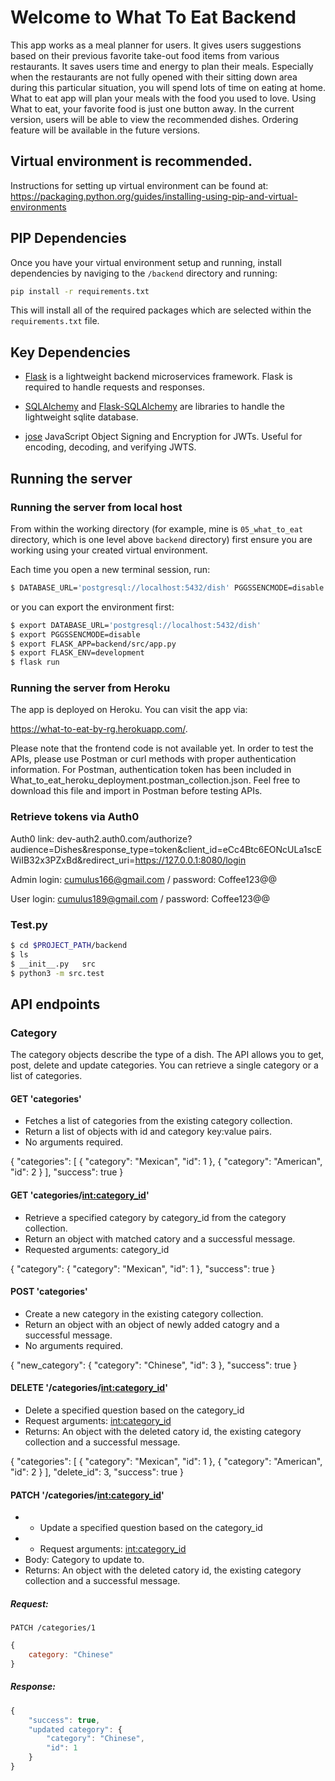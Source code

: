 # Welcome to What To Eat Backend

This app works as a meal planner for users. It gives users suggestions based on their previous favorite take-out food items from various restaurants. It saves users time and energy to plan their meals. Especially when the restaurants are not fully opened with their sitting down area during this particular situation, you will spend lots of time on eating at home. What to eat app will plan your meals with the food you used to love. Using What to eat, your favorite food is just one button away. In the current version, users will be able to view the recommended dishes. Ordering feature will be available in the future versions.

## Virtual environment is recommended.

Instructions for setting up virtual environment can be found at: https://packaging.python.org/guides/installing-using-pip-and-virtual-environments

## PIP Dependencies

Once you have your virtual environment setup and running, install dependencies by naviging to the `/backend` directory and running:

```bash
pip install -r requirements.txt
```

This will install all of the required packages which are selected within the `requirements.txt` file.

## Key Dependencies

- [Flask](http://flask.pocoo.org/)  is a lightweight backend microservices framework. Flask is required to handle requests and responses.

- [SQLAlchemy](https://www.sqlalchemy.org/) and [Flask-SQLAlchemy](https://flask-sqlalchemy.palletsprojects.com/en/2.x/) are libraries to handle the lightweight sqlite database. 

- [jose](https://python-jose.readthedocs.io/en/latest/) JavaScript Object Signing and Encryption for JWTs. Useful for encoding, decoding, and verifying JWTS.

## Running the server

### Running the server from local host
From within the working directory (for example, mine is `05_what_to_eat` directory, which is one level above `backend` directory) first ensure you are working using your created virtual environment.

Each time you open a new terminal session, run:

```bash
$ DATABASE_URL='postgresql://localhost:5432/dish' PGGSSENCMODE=disable FLASK_APP=backend/src/app.py FLASK_ENV=development flask run
```

or you can export the environment first:
```bash
$ export DATABASE_URL='postgresql://localhost:5432/dish' 
$ export PGGSSENCMODE=disable 
$ export FLASK_APP=backend/src/app.py 
$ export FLASK_ENV=development 
$ flask run
```

### Running the server from Heroku
The app is deployed on Heroku. You can visit the app via: 

https://what-to-eat-by-rg.herokuapp.com/. 

Please note that the frontend code is not available yet. In order to test the APIs, please use Postman or curl methods with proper authentication information. For Postman, authentication token has been included in What_to_eat_heroku_deployment.postman_collection.json. Feel free to download this file and import in Postman before testing APIs.

### Retrieve tokens via Auth0
Auth0 link:
dev-auth2.auth0.com/authorize?audience=Dishes&response_type=token&client_id=eCc4Btc6EONcULa1scEWiIB32x3PZxBd&redirect_uri=https://127.0.0.1:8080/login

Admin login: cumulus166@gmail.com / password: Coffee123@@

User login: cumulus189@gmail.com / password: Coffee123@@

### Test.py
```bash
$ cd $PROJECT_PATH/backend
$ ls
$ __init__.py   src
$ python3 -m src.test
```
## API endpoints
### Category

The category objects describe the type of a dish. The API allows you to get, post, delete and update categories. You can retrieve a single category or a list of categories.

#### GET 'categories'
- Fetches a list of categories from the existing category collection.
- Return a list of objects with id and category key:value pairs.
- No arguments required.

{
    "categories": [
        {
            "category": "Mexican",
            "id": 1
        },
        {
            "category": "American",
            "id": 2
        }
    ],
    "success": true
}

#### GET 'categories/<int:category_id>'
- Retrieve a specified category by category_id from the category collection.
- Return an object with matched catory and a successful message.
- Requested arguments: category_id

{
    "category": {
        "category": "Mexican",
        "id": 1
    },
    "success": true
}

#### POST 'categories'
- Create a new category in the existing category collection.
- Return an object with an object of newly added catogry and a successful message.
- No arguments required.

{
    "new_category": {
        "category": "Chinese",
        "id": 3
    },
    "success": true
}

#### DELETE '/categories/<int:category_id>'
- Delete a specified question based on the category_id
- Request arguments: <int:category_id>
- Returns: An object with the deleted catory id, the existing category collection and a successful message.

{
    "categories": [
        {
            "category": "Mexican",
            "id": 1
        },
        {
            "category": "American",
            "id": 2
        }
    ],
    "delete_id": 3,
    "success": true
}

#### PATCH '/categories/<int:category_id>'
- - Update a specified question based on the category_id
- - Request arguments: <int:category_id>
- Body: Category to update to.
- Returns: An object with the deleted catory id, the existing category collection and a successful message.

##### Request:
`PATCH /categories/1`

```javascript
{
	category: "Chinese"
}
```

##### Response:
```javascript
{
    "success": true,
    "updated category": {
        "category": "Chinese",
        "id": 1
    }
}
```